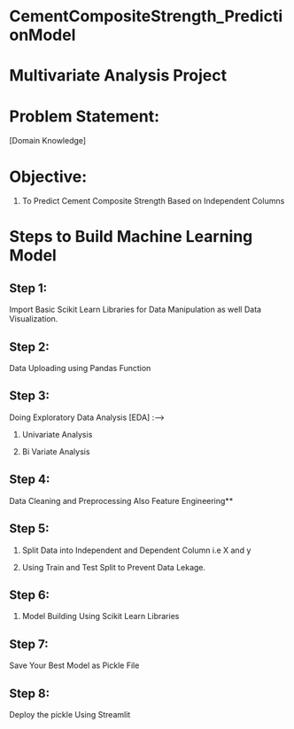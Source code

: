 # CementCompositeStrength_PredictionModel

# Multivariate Analysis Project

# Problem Statement:
[Domain Knowledge]

# Objective: 

1. To Predict Cement Composite Strength Based on Independent Columns 

# Steps to Build Machine Learning Model

## Step 1:

Import Basic Scikit Learn Libraries for Data Manipulation as well Data Visualization.

## Step 2:

Data Uploading using Pandas Function 

## Step 3:

Doing Exploratory Data Analysis [EDA] :--> 

1. Univariate Analysis 

2. Bi Variate Analysis

## Step 4:

Data Cleaning and Preprocessing Also Feature Engineering**


## Step 5:

1. Split Data into Independent and Dependent Column i.e X and y

2. Using Train and Test Split to Prevent Data Lekage.


## Step 6:

1. Model Building Using Scikit Learn Libraries


## Step 7:

Save Your Best Model as Pickle File


## Step 8:

Deploy the pickle Using Streamlit 
